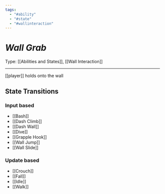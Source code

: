```yaml
---
tags:
  - "#ability"
  - "#state"
  - "#wallinteraction"
---
```

# _Wall Grab_

Type: [[Abilities and States]], [[Wall Interaction]]

----


[[player]] holds onto the wall

## State Transitions

### Input based

* [[Bash]]
* [[Dash Climb]]
* [[Dash Wall]]
* [[Dive]]
* [[Grapple Hook]]
* [[Wall Jump]]
* [[Wall Slide]]

### Update based

* [[Crouch]]
* [[Fall]]
* [[Idle]]
* [[Walk]]
